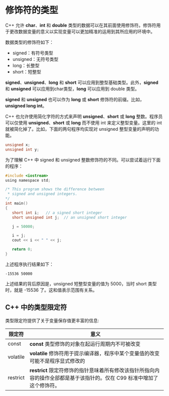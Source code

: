 # 修饰符的类型

C++ 允许 **char**、**int** 和 **double** 类型的数据可以在其前面使用修饰符。修饰符用于更改数据变量的意义以实现变量可以更加精准的运用到其所应用的环境中。

数据类型的修饰符如下：

- signed：有符号类型
- unsigned：无符号类型
- long：长整型
- short：短整型

**signed**、**unsigned**、**long** 和 **short** 可以应用到整型基础类型。此外，**signed** 和 **unsigned** 可以应用到char类型，**long** 可以应用到 double 类型。

**signed** 和 **unsigned** 也可以作为 **long** 或 **short** 修饰符的前缀。比如，**unsigned long int**。

C++ 也允许使用简化字符的方式来声明 **unsigned**、**short** 或 **long** 整数。程序员可以仅使用 **unsigned**、**short** 或 **long** 而不使用 int 来定义整型变量。这里的 int 就被简化掉了。比如，下面的两句程序均实现对 unsigned 整型变量的声明的功能。

```c
unsigned x;
unsigned int y;
```

为了理解 C++ 中 signed 和 unsigned 整数修饰符的不同。可以尝试着运行下面的程序：

```c
#include <iostream>
using namespace std;

/* This program shows the difference between
 * signed and unsigned integers.
*/
int main()
{
   short int i;   // a signed short integer
   short unsigned int j;  // an unsigned short integer

   j = 50000;

   i = j;
   cout << i << " " << j;

   return 0;
}
```

上述程序执行结果如下：

```
-15536 50000
```

上述结果的背后原因是，unsigned 短整型变量的值为 5000，当时 short 类型时，就是 -15536 了。这和值表示范围有关系。

## C++ 中的类型限定符

类型限定符提供了关于变量保存值更丰富的信息:

| 限定符   | 意义                                                         |
| -------- | ------------------------------------------------------------ |
| const    | **const** 类型修饰的对象在起运行周期内不可被改变             |
| volatile | **volatile** 修饰符用于提示编译器，程序中某个变量值的改变可能不是程序显式修改的 |
| restrict | **restrict** 限定符修饰的指针意味着所有修改该指针所指向内容的操作全部都是基于该指针的。仅在 C99 标准中增加了这个修饰符。 |